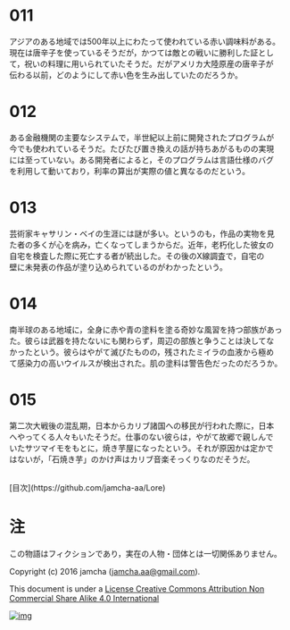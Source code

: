 # 011

アジアのある地域では500年以上にわたって使われている赤い調味料がある。  
現在は唐辛子を使っているそうだが，かつては敵との戦いに勝利した証とし  
て，祝いの料理に用いられていたそうだ。だがアメリカ大陸原産の唐辛子が  
伝わる以前，どのようにして赤い色を生み出していたのだろうか。  

# 012

ある金融機関の主要なシステムで，半世紀以上前に開発されたプログラムが  
今でも使われているそうだ。たびたび置き換えの話が持ちあがるものの実現  
には至っていない。ある開発者によると，そのプログラムは言語仕様のバグ  
を利用して動いており，利率の算出が実際の値と異なるのだという。  

# 013

芸術家キャサリン・ベイの生涯には謎が多い。というのも，作品の実物を見  
た者の多くが心を病み，亡くなってしまうからだ。近年，老朽化した彼女の  
自宅を検査した際に死亡する者が続出した。その後のX線調査で，自宅の  
壁に未発表の作品が塗り込められているのがわかったという。  

# 014

南半球のある地域に，全身に赤や青の塗料を塗る奇妙な風習を持つ部族があっ  
た。彼らは武器を持たないにも関わらず，周辺の部族と争うことは決してな  
かったという。彼らはやがて滅びたものの，残されたミイラの血液から極め  
て感染力の高いウイルスが検出された。肌の塗料は警告色だったのだろうか。  

# 015

第二次大戦後の混乱期，日本からカリブ諸国への移民が行われた際に，日本  
へやってくる人々もいたそうだ。仕事のない彼らは，やがて故郷で親しんで  
いたサツマイモをもとに，焼き芋屋になったという。それが原因かは定かで  
はないが，「石焼き芋」のかけ声はカリブ音楽そっくりなのだそうだ。  

<br>  
[目次](https://github.com/jamcha-aa/Lore)  
<br>  

# 注

この物語はフィクションであり，実在の人物・団体とは一切関係ありません。  

Copyright (c) 2016 jamcha (jamcha.aa@gmail.com).  

This document is under a [License Creative Commons Attribution Non Commercial Share Alike 4.0 International](http://creativecommons.org/licenses/by-nc-sa/4.0/deed)  

[![img](http://i.creativecommons.org/l/by-nc-sa/3.0/80x15.png)](http://creativecommons.org/licenses/by-nc-sa/4.0/deed)